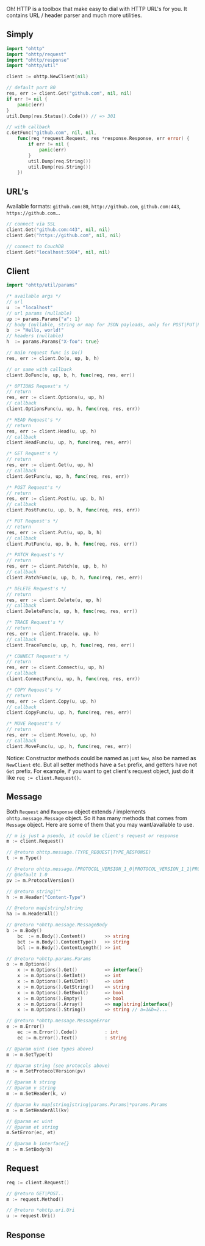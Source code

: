 Oh! HTTP is a toolbox that make easy to dial with HTTP URL's for you. It contains URL / header parser and much more utilities.

## Simply

```go
import "ohttp"
import "ohttp/request"
import "ohttp/response"
import "ohttp/util"

client := ohttp.NewClient(nil)

// default port 80
res, err := client.Get("github.com", nil, nil)
if err != nil {
    panic(err)
}
util.Dump(res.Status().Code()) // => 301

// with callback
c.GetFunc("github.com", nil, nil,
    func(req *request.Request, res *response.Response, err error) {
        if err != nil {
            panic(err)
        }
        util.Dump(req.String())
        util.Dump(res.String())
    })
```

## URL's

Available formats: `github.com:80`, `http://github.com`, `github.com:443`, `https://github.com`...

```go
// connect via SSL
client.Get("github.com:443", nil, nil)
client.Get("https://github.com", nil, nil)

// connect to CouchDB
client.Get("localhost:5984", nil, nil)
```

## Client

```go
import "ohttp/util/params"

/* available args */
// url
u  := "localhost"
// url params (nullable)
up := params.Params{"a": 1}
// body (nullable, string or map for JSON payloads, only for POST|PUT|PATCH)
b  := "Hello, world!"
// headers (nullable)
h  := params.Params{"X-foo": true}

// main request func is Do()
res, err := client.Do(u, up, b, h)

// or same with callback
client.DoFunc(u, up, b, h, func(req, res, err))

/* OPTIONS Request's */
// return
res, err := client.Options(u, up, h)
// callback
client.OptionsFunc(u, up, h, func(req, res, err))

/* HEAD Request's */
// return
res, err := client.Head(u, up, h)
// callback
client.HeadFunc(u, up, h, func(req, res, err))

/* GET Request's */
// return
res, err := client.Get(u, up, h)
// callback
client.GetFunc(u, up, h, func(req, res, err))

/* POST Request's */
// return
res, err := client.Post(u, up, b, h)
// callback
client.PostFunc(u, up, b, h, func(req, res, err))

/* PUT Request's */
// return
res, err := client.Put(u, up, b, h)
// callback
client.PutFunc(u, up, b, h, func(req, res, err))

/* PATCH Request's */
// return
res, err := client.Patch(u, up, b, h)
// callback
client.PatchFunc(u, up, b, h, func(req, res, err))

/* DELETE Request's */
// return
res, err := client.Delete(u, up, h)
// callback
client.DeleteFunc(u, up, h, func(req, res, err))

/* TRACE Request's */
// return
res, err := client.Trace(u, up, h)
// callback
client.TraceFunc(u, up, h, func(req, res, err))

/* CONNECT Request's */
// return
res, err := client.Connect(u, up, h)
// callback
client.ConnectFunc(u, up, h, func(req, res, err))

/* COPY Request's */
// return
res, err := client.Copy(u, up, h)
// callback
client.CopyFunc(u, up, h, func(req, res, err))

/* MOVE Request's */
// return
res, err := client.Move(u, up, h)
// callback
client.MoveFunc(u, up, h, func(req, res, err))
```

Notice: Constructor methods could be named as just `New`, also be named as `NewClient` etc. But all setter methods have a `Set` prefix, and getters have not `Get` prefix. For example, if you want to get client's request object, just do it like `req := client.Request()`.

## Message

Both `Request` and `Response` object extends / implements `ohttp.message.Message` object. So it has many methods that comes from `Message` object. Here are some of them that you may want/available to use.

```go
// m is just a pseudo, it could be client's request or response
m := client.Request()

// @return ohttp.message.(TYPE_REQUEST|TYPE_RESPONSE)
t := m.Type()

// @return ohttp.message.(PROTOCOL_VERSION_1_0|PROTOCOL_VERSION_1_1|PROTOCOL_VERSION_2_0)
// @default 1.0
pv := m.ProtocolVersion()

// @return string|""
h := m.Header("Content-Type")

// @return map[string]string
ha := m.HeaderAll()

// @return *ohttp.message.MessageBody
b := m.Body()
    bc  := m.Body().Content()       >> string
    bct := m.Body().ContentType()   >> string
    bcl := m.Body().ContentLength() >> int

// @return *ohttp.params.Params
o := m.Options()
    x := m.Options().Get()          => interface{}
    x := m.Options().GetInt()       => int
    x := m.Options().GetUInt()      => uint
    x := m.Options().GetString()    => string
    x := m.Options().GetBool()      => bool
    x := m.Options().Empty()        => bool
    x := m.Options().Array()        => map[string]interface{}
    x := m.Options().String()       => string // a=1&b=2...

// @return *ohttp.message.MessageError
e := m.Error()
    ec := m.Error().Code()          : int
    ec := m.Error().Text()          : string

// @param uint (see types above)
m := m.SetType(t)

// @param string (see protocols above)
m := m.SetProtocolVersion(pv)

// @param k string
// @param v string
m := m.SetHeader(k, v)

// @param kv map[string]string|params.Params|*params.Params
m := m.SetHeaderAll(kv)

// @param ec uint
// @param et string
m.SetError(ec, et)

// @param b interface{}
m := m.SetBody(b)
```

## Request

```go
req := client.Request()

// @return GET|POST..
m := request.Method()

// @return *ohttp.uri.Uri
u := request.Uri()
```

## Response
